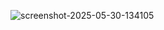 ![screenshot-2025-05-30-134105](https://github.com/user-attachments/assets/10d15529-16dc-4c3d-b9ac-4f0b5347247a)
